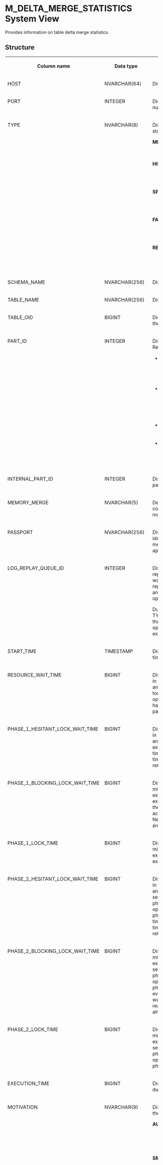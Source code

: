 <!-- loio20aed3e475191014aae191f316692093 -->

# M\_DELTA\_MERGE\_STATISTICS System View

Provides information on table delta merge statistics.



<a name="loio20aed3e475191014aae191f316692093___m__d_e_l_t_a__m_e_r_g_e__s_t_a_t_i_s_t_i_c_s_1struct_M_DELTA_MERGE_STATISTICS"/>

## Structure


<table>
<tr>
<th valign="top">

Column name

</th>
<th valign="top">

Data type

</th>
<th valign="top">

Description

</th>
</tr>
<tr>
<td valign="top">

HOST

</td>
<td valign="top">

NVARCHAR\(64\)

</td>
<td valign="top">

Displays the host name.

</td>
</tr>
<tr>
<td valign="top">

PORT

</td>
<td valign="top">

INTEGER

</td>
<td valign="top">

Displays the internal port number.

</td>
</tr>
<tr>
<td valign="top">

TYPE

</td>
<td valign="top">

NVARCHAR\(8\)

</td>
<td valign="top">

Displays the type of the statistic:


<dl>
<dt><b>

MERGE

</b></dt>
<dd>

The table delta merge.



</dd><dt><b>

HINT

</b></dt>
<dd>

The application merge hint.



</dd><dt><b>

SPARSE

</b></dt>
<dd>

Optimizes compression.



</dd><dt><b>

FACT

</b></dt>
<dd>

The fact table compression.



</dd><dt><b>

RECLAIM

</b></dt>
<dd>

The table delta garbage collection.



</dd>
</dl>



</td>
</tr>
<tr>
<td valign="top">

SCHEMA\_NAME

</td>
<td valign="top">

NVARCHAR\(256\)

</td>
<td valign="top">

Displays the schema name.

</td>
</tr>
<tr>
<td valign="top">

TABLE\_NAME

</td>
<td valign="top">

NVARCHAR\(256\)

</td>
<td valign="top">

Displays the table name.

</td>
</tr>
<tr>
<td valign="top">

TABLE\_OID

</td>
<td valign="top">

BIGINT

</td>
<td valign="top">

Displays the object ID of the table.

</td>
</tr>
<tr>
<td valign="top">

PART\_ID

</td>
<td valign="top">

INTEGER

</td>
<td valign="top">

Displays the partition ID. Returns the following:

-   For partitioned tables, the part ID is equal to the sequential number of the partition, starting at 1.
-   In the case of replicated tables, the part ID is 1 for the original table and subsequent part IDs are assigned to replica tables.
-   The part ID is 0 for tables that are not partitioned.
-   A part ID value of -1 indicates that a modification of the table schema is in progress.



</td>
</tr>
<tr>
<td valign="top">

INTERNAL\_PART\_ID

</td>
<td valign="top">

INTEGER

</td>
<td valign="top">

Displays the internal partition ID.

</td>
</tr>
<tr>
<td valign="top">

MEMORY\_MERGE

</td>
<td valign="top">

NVARCHAR\(5\)

</td>
<td valign="top">

Deprecated. Use the TYPE column, which displays more detailed information.

</td>
</tr>
<tr>
<td valign="top">

PASSPORT

</td>
<td valign="top">

NVARCHAR\(256\)

</td>
<td valign="top">

Displays the external identifier for the table merge called by an application.

</td>
</tr>
<tr>
<td valign="top">

LOG\_REPLAY\_QUEUE\_ID

</td>
<td valign="top">

INTEGER

</td>
<td valign="top">

Displays the ID of the log replay queue where the job was started. During log replay, only delta merge and optimize compression operations are possible.

During online operation, all TYPEs apply. -1 indicates that online merges and optimized compressions exist.

</td>
</tr>
<tr>
<td valign="top">

START\_TIME

</td>
<td valign="top">

TIMESTAMP

</td>
<td valign="top">

Displays the execution start time.

</td>
</tr>
<tr>
<td valign="top">

RESOURCE\_WAIT\_TIME

</td>
<td valign="top">

BIGINT

</td>
<td valign="top">

Displays the total wait time in milliseconds for memory and CPU resources when too many merges or optimized compressions have been started in parallel.

</td>
</tr>
<tr>
<td valign="top">

PHASE\_1\_HESITANT\_LOCK\_WAIT\_TIME

</td>
<td valign="top">

BIGINT

</td>
<td valign="top">

Displays the total wait time in milliseconds to acquire an exclusive lock in the first exclusive merge phase. The time includes configured timeout and subsequent retries.

</td>
</tr>
<tr>
<td valign="top">

PHASE\_1\_BLOCKING\_LOCK\_WAIT\_TIME

</td>
<td valign="top">

BIGINT

</td>
<td valign="top">

Displays the wait time in milliseconds to acquire an exclusive lock in the first exclusive merge phase in the event the hesitant acquire was unsuccessful. New readers and writers are already blocked.

</td>
</tr>
<tr>
<td valign="top">

PHASE\_1\_LOCK\_TIME

</td>
<td valign="top">

BIGINT

</td>
<td valign="top">

Displays the time in milliseconds spent under exclusive lock in the first exclusive merge phase.

</td>
</tr>
<tr>
<td valign="top">

PHASE\_2\_HESITANT\_LOCK\_WAIT\_TIME

</td>
<td valign="top">

BIGINT

</td>
<td valign="top">

Displays the total wait time in milliseconds to acquire an exclusive lock for the second exclusive merge phase or the exclusive optimize compression phase, respectively. The time includes configured timeout and subsequent retries."

</td>
</tr>
<tr>
<td valign="top">

PHASE\_2\_BLOCKING\_LOCK\_WAIT\_TIME

</td>
<td valign="top">

BIGINT

</td>
<td valign="top">

Displays the time in milliseconds to acquire an exclusive lock for the second exclusive merge phase or the exclusive optimize compression phase, respectively, in the event the hesitant acquire was unsuccessful. New readers and writers are already blocked.

</td>
</tr>
<tr>
<td valign="top">

PHASE\_2\_LOCK\_TIME

</td>
<td valign="top">

BIGINT

</td>
<td valign="top">

Displays the time in milliseconds spent under exclusive lock in the second exclusive merge phase or the exclusive optimize compression phase, respectively.

</td>
</tr>
<tr>
<td valign="top">

EXECUTION\_TIME

</td>
<td valign="top">

BIGINT

</td>
<td valign="top">

Displays the execution duration in milliseconds.

</td>
</tr>
<tr>
<td valign="top">

MOTIVATION

</td>
<td valign="top">

NVARCHAR\(9\)

</td>
<td valign="top">

Displays the motivation of the statistics:


<dl>
<dt><b>

AUTO

</b></dt>
<dd>

Triggered based on an automatic decision function.



</dd><dt><b>

SMART

</b></dt>
<dd>

Triggered by a HINT from the user based on a smart decision function.



</dd><dt><b>

CRITICAL

</b></dt>
<dd>

Triggered based on a critical decision function.



</dd><dt><b>

HARD

</b></dt>
<dd>

Triggered via SQL based on a hard decision function.



</dd><dt><b>

FORCED

</b></dt>
<dd>

A merge triggered via SQL, circumventing resource availability checks, based on a forced decision function.



</dd>
</dl>



</td>
</tr>
<tr>
<td valign="top">

SUCCESS

</td>
<td valign="top">

NVARCHAR\(5\)

</td>
<td valign="top">

Displays a call success flag, which depends on the field TYPE.


<dl>
<dt><b>

HINT

</b></dt>
<dd>

Displays whether the application merge hint was accepted or rejected.



</dd><dt><b>

MERGE/SPARSE

</b></dt>
<dd>

Displays whether the delta merge/optimize compression was completed with or without success: TRUE/FALSE. For example, a table delta merge call which did not result in a delta merge because the delta was empty, is indicated with FALSE.



</dd>
</dl>



</td>
</tr>
<tr>
<td valign="top">

OLD\_MAIN\_RECORDS

</td>
<td valign="top">

INTEGER

</td>
<td valign="top">

Displays the number of rows in old main prior to the delta merge. -1 indicates other operation types.

</td>
</tr>
<tr>
<td valign="top">

MERGED\_MAIN\_RECORDS

</td>
<td valign="top">

INTEGER

</td>
<td valign="top">

Displays the number of rows merged from old main to new main. -1 indicates other operation types.

</td>
</tr>
<tr>
<td valign="top">

OLD\_DELTA\_RECORDS

</td>
<td valign="top">

INTEGER

</td>
<td valign="top">

Displays the number of rows merged from old main to new main. -1 indicates other operation types.

</td>
</tr>
<tr>
<td valign="top">

MERGED\_DELTA\_RECORDS

</td>
<td valign="top">

INTEGER

</td>
<td valign="top">

Displays the number of rows merged from old delta1 to new main for MERGE operation or the number of rows evicted from delta during RECLAIM delta operation. -1 indicates other operation types.

</td>
</tr>
<tr>
<td valign="top">

NEW\_MAIN\_RECORDS

</td>
<td valign="top">

INTEGER

</td>
<td valign="top">

Displays the total number of rows in new main after the merge. It is the sum of MERGED\_MAIN\_RECORDS and MERGED\_DELTA\_RECORDS. -1 indicates other operation types.

</td>
</tr>
<tr>
<td valign="top">

OLD\_MAIN\_IN\_USE

</td>
<td valign="top">

NVARCHAR\(5\)

</td>
<td valign="top">

Displays TRUE when old main is still in use by old readers once the merge or optimize compression is finished. Old main will only be deleted after the last reader has finished. FALSE indicates other operation types.

</td>
</tr>
<tr>
<td valign="top">

OLD\_DELTA\_IN\_USE

</td>
<td valign="top">

NVARCHAR\(5\)

</td>
<td valign="top">

Displays TRUE when old delta1 is still in use by old readers once the merge is finished. It will only be deleted after the last reader has finished. FALSE indicates other operation types.

</td>
</tr>
<tr>
<td valign="top">

LAST\_ERROR

</td>
<td valign="top">

INTEGER

</td>
<td valign="top">

Displays the error code of the last error that occurred. This explains why a merge did not succeed. See ERROR\_DESCRIPTION for details.

</td>
</tr>
<tr>
<td valign="top">

CS\_ERROR

</td>
<td valign="top">

INTEGER

</td>
<td valign="top">

Displays the column store specific error code. See ERROR\_DESCRIPTION for details.

</td>
</tr>
<tr>
<td valign="top">

ERROR\_DESCRIPTION

</td>
<td valign="top">

NVARCHAR\(2000\)

</td>
<td valign="top">

Displays the description of the last error that occurred during the merge. A failing merge does not necessarily indicate a problem.

</td>
</tr>
</table>



<a name="loio20aed3e475191014aae191f316692093___m__d_e_l_t_a__m_e_r_g_e__s_t_a_t_i_s_t_i_c_s_1fulldesc_M_DELTA_MERGE_STATISTICS"/>

## Additional Information

Table delta merges, optimize compression runs, and application merge hints are listed separately.

**Related Information**  


[MERGE DELTA Statement \(Data Manipulation\)](../../010-SQL-Reference/012-SQL-Statements/merge-delta-statement-data-manipulation-20f8d0a.md "Merges the column store table delta storage to the table's main storage.")

[MERGE INTO Statement \(Data Manipulation\)](../../010-SQL-Reference/012-SQL-Statements/merge-into-statement-data-manipulation-3226201.md "Merges data into an existing column store table.")

[HOST_DELTA_MERGE_STATISTICS View (Embedded Statistics Service)](https://help.sap.com/viewer/323c57a017234d47a0e7da3e22345822/2023_4_QRC/en-US/b1a754a52a484a85922a87a269592cfa.html "Specifies the table delta merge statistics per host.") :arrow_upper_right:


